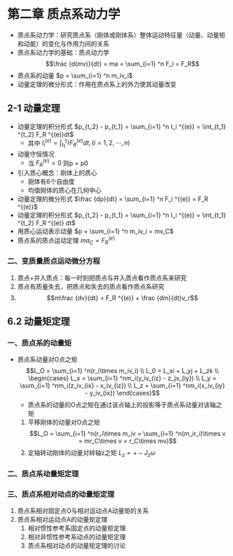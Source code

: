 # 第二章 质点系动力学
- 质点系动力学：研究质点系（刚体或刚体系）整体运动特征量（动量、动量矩和动能）的变化与作用力间的关系
- 质点系动力学的基础：质点动力学 $$\frac {d(mv)}{dt} = ma = \sum_{i=1} ^n F_i = F_R$$
- 质点系的动量 $p = \sum_{i=1} ^n m_iv_i$
- 动量定理的微分形式：作用在质点系上的外力使其动量改变
## 2-1 动量定理
- 动量定理的积分形式 $p_{t_2} - p_{t_1} = \sum_{i=1} ^n I_i ^{(e)} = \int_{t_1} ^{t_2} F_R ^{(e)}dt$
	- 其中 $I_i ^{(e)} = \int_{t_1} ^{t_2} F_R ^{(e)}dt,(i=1,2,\cdots,n)$
- 动量守恒情况
	- 当 $F_R ^{(e)} = 0$ 则p = p0
- 引入质心概念：刚体上的质心
	- 刚体有6个自由度
	- 均值刚体的质心在几何中心
- 动量定理的微分形式 $\frac {dp}{dt} = \sum_{i=1} ^n F_i ^{(e)} = F_R ^{(e)}$
- 动量定理的积分形式 $p_{t_2} - p_{t_1} = \sum_{i=1} ^n I_i ^{(e)} = \int_{t_1} ^{t_2} F_R ^{(e)} dt$
- 用质心运动表示动量 $p = \sum_{i=1} ^n m_iv_i = mv_C$
- 质点系的质点运动定理 $ma_C = F_R ^{(e)}$
### 二、变质量质点运动微分方程
1. 质点+并入质点：每一时刻把质点与并入质点看作质点系来研究
2. 质点有质量失去，把质点和失去的质点看作质点系研究
3.  $$m\frac {dv}{dt} = F_R ^{(e)} + \frac {dm}{dt}v_r$$
## 6.2 动量矩定理
### 一、质点系的动量矩
- 质点系动量对O点之矩 $$L_O = \sum_{i=1} ^n(r_i\times m_iv_i) \\ L_0 = L_xi + L_yj + L_zk \\ \begin{cases} L_x = \sum_{i=1} ^nm_i(y_iv_{iz} - z_jv_{iy}) \\ L_y = \sum_{i=1} ^nm_i(z_iv_{ix} - x_iv_{iz}) \\ L_z = \sum_{i=1} ^nm_i(x_iv_{iy} - y_iv_{ix}) \end{cases}$$
	- 质点系的动量的O点之矩在通过该点轴上的投影等于质点系动量对该轴之矩
	1. 平移刚体的动量对O点之矩 $$L_O = \sum_{i=1} ^n(r_i\times m_iv = \sum_{i=1} ^n(m_ir_i)\times v = mr_C\times v = r_C\times mv)$$
	2. 定轴转动刚体的动量对转轴z之矩 $L_z = +-J_z\omega$
### 二、质点系动量矩定理
### 三、质点系相对动点的动量矩定理
1. 质点系相对固定点O与相对运动点A动量矩的关系
2. 质点系相对运动点A的动量矩定理
	1. 相对惯性参考系固定点的动量矩定理
	2. 相对非惯性参考系动点的动量矩定理
	3. 质点系相对动点的动量矩定理的讨论
